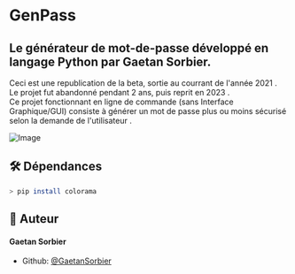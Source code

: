 # GenPass 
## Le générateur de mot-de-passe développé en langage Python par Gaetan Sorbier. <br>
Ceci est une republication de la beta, sortie au courrant de l'année 2021 . <br>
Le projet fut abandonné pendant 2 ans, puis reprit en 2023 . <br>
Ce projet fonctionnant en ligne de commande (sans Interface Graphique/GUI) consiste à générer un mot de passe plus ou moins sécurisé selon la demande de l'utilisateur . 

![Image](https://zupimages.net/up/23/40/qljx.png)

## 🛠️ Dépendances    
```bash
> pip install colorama 
```

## 🙇 Auteur
#### Gaetan Sorbier
- Github: [@GaetanSorbier](https://github.com/GaetanSorbier)
